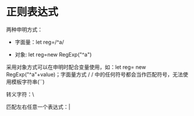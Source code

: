 # 正则表达式

两种申明方式：

- 字面量：let reg=/^a/

- 对象: let reg=new RegExp("^a")

采用对象方式可以在申明时配合变量使用，如：let reg= new RegExp("^a"+value)；字面量方式 / / 中的任何符号都会当作匹配符号，无法使用模板字符串(``)



转义字符：\

匹配左右任意一个表达式：|

